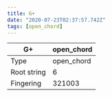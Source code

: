 ```yaml
---
title: G+
date: "2020-07-23T02:37:57.742Z"
tags: [open_chord]
---
```


|G+|open_chord|
|---|---|
|Type|open_chord|
|Root string|6|
|Fingering|321003|

